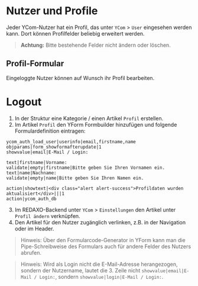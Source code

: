 # Nutzer und Profile

Jeder YCom-Nutzer hat ein Profil, das unter `YCom` > `User` eingesehen werden kann. Dort können Profilfelder beliebig erweitert werden.

> **Achtung:** Bitte bestehende Felder nicht ändern oder löschen.

## Profil-Formular

Eingeloggte Nutzer können auf Wunsch ihr Profil bearbeiten.

# Logout 

1. In der Struktur eine Kategorie / einen Artikel `Profil` erstellen.
2. Im Artikel `Profil` den YForm Formbuilder hinzufügen und folgende Formulardefinition eintragen:

```
ycom_auth_load_user|userinfo|email,firstname,name
objparams|form_showformafterupdate|1
showvalue|email|E-Mail / Login:

text|firstname|Vorname:
validate|empty|firstname|Bitte geben Sie Ihren Vornamen ein.
text|name|Nachname:
validate|empty|name|Bitte geben Sie Ihren Namen ein.

action|showtext|<div class="alert alert-success">Profildaten wurden aktualisiert</div>|||1
action|ycom_auth_db
```

3. Im REDAXO-Backend unter `YCom` > `Einstellungen` den Artikel unter `Profil ändern` verknüpfen.
4. Den Artikel für den Nutzer zugänglich verlinken, z.B. in der Navigation oder im Header.

> Hinweis: Über den Formularcode-Generator in YForm kann man die Pipe-Schreibweise des Formulars auch für andere Felder des Nutzers abrufen.

> Hinweis: Wird als Login nicht die E-Mail-Adresse herangezogen, sondern der Nutzername, lautet die 3. Zeile nicht `showvalue|email|E-Mail / Login:`, sondern `showvalue|login|E-Mail / Login:`.